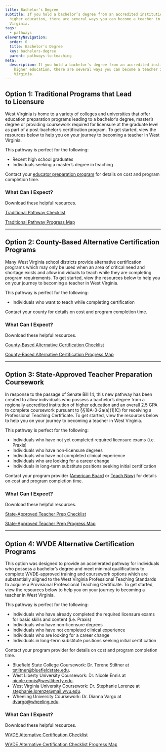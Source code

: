 ```yaml
---
title: Bachelor's Degree
subtitle: If you hold a bachelor’s degree from an accredited institution of
  higher education, there are several ways you can become a teacher in West
  Virginia.
tags:
  - pathways
eleventyNavigation:
  order: 0
  title: Bachelor's Degree
  key: bachelors-degree
  parent: pathways-to-teaching
meta:
  description: If you hold a bachelor’s degree from an accredited institution of
    higher education, there are several ways you can become a teacher in West
    Virginia.
---
```

## Option 1: Traditional Programs that Lead to Licensure

West Virginia is home to a variety of colleges and universities that offer education preparation programs leading to a bachelor’s degree, master’s degree or providing coursework required for licensure at the graduate level as part of a post-bachelor’s certification program. To get started, view the resources below to help you on your journey to becoming a teacher in West Virginia.

This pathway is perfect for the following: 

* Recent high school graduates 
* Individuals seeking a master’s degree in teaching 

Contact your [educator preparation program](/make-a-gameplan/educator-preparation-programs/) for details on cost and program completion time.  

### What Can I Expect?

Download these helpful resources.

<a href="/static/files/TeachWV Checklist-Traditional-FINAL.pdf" class="btn">Traditional Pathway Checklist</a>

<a href="/static/files/TeachWV Flow Chart-OPTION 1-FINAL.pdf" class="btn">Traditional Pathway Progress Map</a>

- - -

## Option 2: County-Based Alternative Certification Programs

Many West Virginia school districts provide alternative certification programs which may only be used when an area of critical need and shortage exists and allow individuals to teach while they are completing program requirements. To get started, view the resources below to help you on your journey to becoming a teacher in West Virginia.

This pathway is perfect for the following:

* Individuals who want to teach while completing certification 

Contact your county for details on cost and program completion time. 

### What Can I Expect?

Download these helpful resources.

<a href="/static/files/TeachWV Checklist-CountyBasedAltCert-FINAL.pdf" class="btn">County-Based Alternative Certification Checklist</a>

<a href="/static/files/TeachWV Flow Chart-OPTION 2-FINAL.pdf" class="btn">County-Based Alternative Certification Progress Map</a>

- - -

## Option 3: State-Approved Teacher Preparation Coursework

In response to the passage of Senate Bill 14, this new pathway has been created to allow individuals who possess a bachelor’s degree from a regionally accredited institution of higher education and an overall 2.5 GPA to complete coursework pursuant to §§18A-3-2a(a)(1)(C) for receiving a Professional Teaching Certificate. To get started, view the resources below to help you on your journey to becoming a teacher in West Virginia.

This pathway is perfect for the following:

* Individuals who have not yet completed required licensure exams (i.e. Praxis)  
* Individuals who have non-licensure degrees 
* Individuals who have not completed clinical experience 
* Individuals who are looking for a career change 
* Individuals in long-term substitute positions seeking initial certification 

Contact your program provider ([American Board](https://www.americanboard.org/) or [Teach Now)](https://moreland.edu/teacher-certification) for details on cost and program completion time.

### What Can I Expect?

Download these helpful resources.

<a href="/static/files/TeachWV Checklist-StateApproved-FINAL.pdf" class="btn">State-Approved Teacher Prep Checklist</a>

<a href="/static/files/TeachWV Flow Chart-OPTION 3-FINAL.pdf" class="btn">State-Approved Teacher Prep Progress Map</a>

- - -

## Option 4: WVDE Alternative Certification Programs

This option was designed to provide an accelerated pathway for individuals who possess a bachelor’s degree and meet minimal qualifications to complete WVDE-approved training and coursework options which are substantially aligned to the West Virginia Professional Teaching Standards to acquire a Provisional Professional Teaching Certificate. To get started, view the resources below to help you on your journey to becoming a teacher in West Virginia.

This pathway is perfect for the following:

* Individuals who have already completed the required licensure exams for basic skills and content (i.e. Praxis) 
* Individuals who have non-licensure degrees 
* Individuals who have not completed clinical experience 
* Individuals who are looking for a career change 
* Individuals in long-term substitute positions seeking initial certification 

Contact your program provider for details on cost and program completion time.  

* Bluefield State College Coursework: Dr. Terene Stiltner at [tstiltner@bluefieldstate.edu](mailto:tstiltner@bluefieldstate.edu). 
* West Liberty University Coursework: Dr. Nicole Ennis at [nicole.ennis@westliberty.edu](mailto:nicole.ennis@westliberty.edu). 
* West Virginia University Coursework: Dr. Stephanie Lorenze at [stephanie.lorenze@mail.wvu.edu](mailto:stephanie.lorenze@mail.wvu.edu). 
* Wheeling University Coursework: Dr. Dianna Vargo at [dvargo@wheeling.edu](mailto:dvargo@wheeling.edu). 

### What Can I Expect?

Download these helpful resources.

<a href="/static/files/TeachWV Checklist-WVDEAltCert-FINAL.pdf" class="btn">WVDE Alternative Certification Checklist</a>

<a href="/static/files/TeachWV Flow Chart-OPTION 4-FINAL.pdf" class="btn">WVDE Alternative Certification Checklist Progress Map</a>